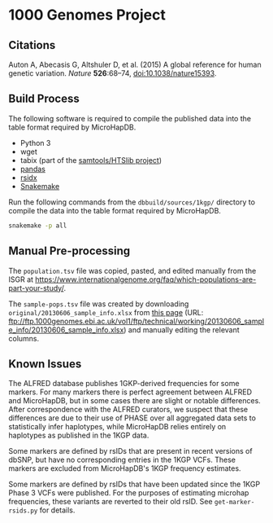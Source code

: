 # 1000 Genomes Project

## Citations

Auton A, Abecasis G, Altshuler D, et al. (2015) A global reference for human genetic variation. *Nature* **526**:68–74, [doi:10.1038/nature15393](https://doi.org/10.1038/nature15393).


## Build Process

The following software is required to compile the published data into the table format required by MicroHapDB.

- Python 3
- wget
- tabix (part of the [samtools/HTSlib project](https://github.com/samtools/htslib))
- [pandas][]
- [rsidx][]
- [Snakemake][]

Run the following commands from the `dbbuild/sources/1kgp/` directory to compile the data into the table format required by MicroHapDB.

```bash
snakemake -p all
```


## Manual Pre-processing

The `population.tsv` file was copied, pasted, and edited manually from the ISGR at https://www.internationalgenome.org/faq/which-populations-are-part-your-study/.

The `sample-pops.tsv` file was created by downloading `original/20130606_sample_info.xlsx` from [this page](https://www.internationalgenome.org/faq/which-samples-are-you-sequencing/) (URL: ftp://ftp.1000genomes.ebi.ac.uk/vol1/ftp/technical/working/20130606_sample_info/20130606_sample_info.xlsx) and manually editing the relevant columns.


## Known Issues

The ALFRED database publishes 1GKP-derived frequencies for some markers.
For many markers there is perfect agreement between ALFRED and MicroHapDB, but in some cases there are slight or notable differences.
After correspondence with the ALFRED curators, we suspect that these differences are due to their use of PHASE over all aggregated data sets to statistically infer haplotypes, while MicroHapDB relies entirely on haplotypes as published in the 1KGP data.

Some markers are defined by rsIDs that are present in recent versions of dbSNP, but have no corresponding entries in the 1KGP VCFs.
These markers are excluded from MicroHapDB's 1KGP frequency estimates. 

Some markers are defined by rsIDs that have been updated since the 1KGP Phase 3 VCFs were published.
For the purposes of estimating microhap frequencies, these variants are reverted to their old rsID.
See `get-marker-rsids.py` for details.


[pandas]: https://pandas.pydata.org
[rsidx]: https://github.com/bioforensics/rsidx
[Snakemake]: https://snakemake.readthedocs.io/en/stable/
